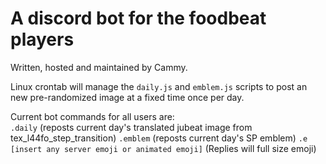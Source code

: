 # A discord bot for the foodbeat players

Written, hosted and maintained by Cammy.

Linux crontab will manage the `daily.js` and `emblem.js` scripts to post an new pre-randomized image at a fixed time once per day.  

Current bot commands for all users are:  
`.daily` (reposts current day's translated jubeat image from tex_l44fo_step_transition) 
`.emblem` (reposts current day's SP emblem)
`.e [insert any server emoji or animated emoji]` (Replies will full size emoji)

